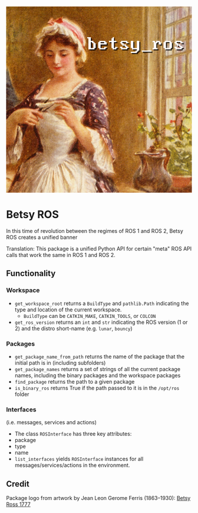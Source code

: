 ![image of Betsy Ross](logo.jpg)

# Betsy ROS
In this time of revolution between the regimes of ROS 1 and ROS 2, Betsy ROS creates a unified banner

Translation: This package is a unified Python API for certain "meta" ROS API calls that work the same in ROS 1 and ROS 2.

## Functionality
### Workspace
 * `get_workspace_root` returns a `BuildType` and `pathlib.Path` indicating the type and location of the current workspace.
   * `BuildType` can be `CATKIN_MAKE`, `CATKIN_TOOLS`, or `COLCON`
 * `get_ros_version` returns an `int` and `str` indicating the ROS version (1 or 2) and the distro short-name (e.g. `lunar`, `bouncy`)

### Packages
 * `get_package_name_from_path` returns the name of the package that the initial path is in (including subfolders)
 * `get_package_names` returns a set of strings of all the current package names, including the binary packages and the workspace packages
 * `find_package` returns the path to a given package
 * `is_binary_ros` returns True if the path passed to it is in the `/opt/ros` folder

### Interfaces
(i.e. messages, services and actions)

 * The class `ROSInterface` has three key attributes:
  * package
  * type
  * name
 * `list_interfaces` yields `ROSInterface` instances for all messages/services/actions in the environment.

## Credit
Package logo from artwork by Jean Leon Gerome Ferris (1863–1930):
[Betsy Ross 1777](https://commons.wikimedia.org/wiki/File:Betsy_Ross_1777_cph.3g09905.jpg)
